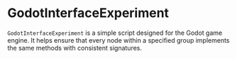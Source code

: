 # GodotInterfaceExperiment

`GodotInterfaceExperiment` is a simple script designed for the Godot game engine. It helps ensure that every node within a specified group implements the same methods with consistent signatures.
